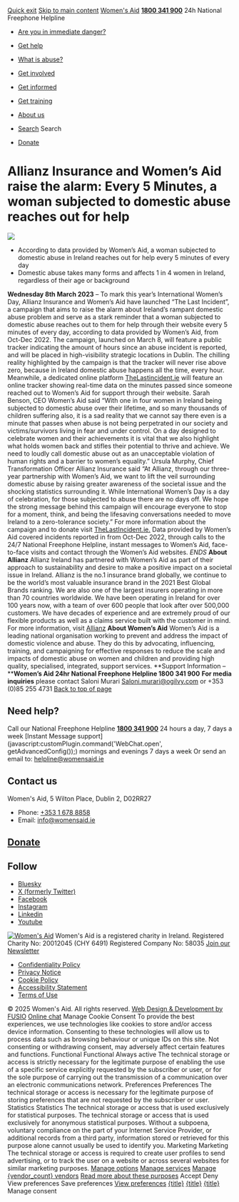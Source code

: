 [Quick exit](https://www.womensaid.ie/get-informed/news-events/media-releases/allianz-insurance-and-womens-aid-raise-the-alarm/#exit)
[Skip to main content](https://www.womensaid.ie/get-informed/news-events/media-releases/allianz-insurance-and-womens-aid-raise-the-alarm/#pagecontent "Skip to main content")
[Women's Aid](https://www.womensaid.ie/)
**[1800 341 900](tel:1800341900)** 24h National Freephone Helpline
  * [Are you in immediate danger?](https://www.womensaid.ie/are-you-in-immediate-danger/)
  * [Get help](https://www.womensaid.ie/get-help/)
  * [What is abuse?](https://www.womensaid.ie/what-is-abuse/)
  * [Get involved](https://www.womensaid.ie/get-involved/)
  * [Get informed](https://www.womensaid.ie/get-informed/)
  * [Get training](https://www.womensaid.ie/get-training/)
  * [About us](https://www.womensaid.ie/about-us/)


  * [Search](https://www.womensaid.ie/get-informed/news-events/media-releases/allianz-insurance-and-womens-aid-raise-the-alarm/)
Search
  * [Donate](https://www.womensaid.ie/get-involved/donate/)


# Allianz Insurance and Women’s Aid raise the alarm: Every 5 Minutes, a woman subjected to domestic abuse reaches out for help
[![](https://www.womensaid.ie/app/uploads/2023/04/167828123196443240_sm.jpg)](https://www.womensaid.ie/app/uploads/2023/04/167828123196443240_sm.jpg)
  * According to data provided by Women’s Aid, a woman subjected to domestic abuse in Ireland reaches out for help every 5 minutes of every day
  * Domestic abuse takes many forms and affects 1 in 4 women in Ireland, regardless of their age or background


**Wednesday 8th March 2023** – To mark this year’s International Women’s Day, Allianz Insurance and Women’s Aid have launched “The Last Incident”, a campaign that aims to raise the alarm about Ireland’s rampant domestic abuse problem and serve as a stark reminder that a woman subjected to domestic abuse reaches out to them for help through their website every 5 minutes of every day, according to data provided by Women’s Aid, from Oct-Dec 2022.
The campaign, launched on March 8, will feature a public tracker indicating the amount of hours since an abuse incident is reported, and will be placed in high-visibility strategic locations in Dublin. The chilling reality highlighted by the campaign is that the tracker will never rise above zero, because in Ireland domestic abuse happens all the time, every hour. Meanwhile, a dedicated online platform [TheLastincident.ie](https://thelastincident.ie/) will feature an online tracker showing real-time data on the minutes passed since someone reached out to Women’s Aid for support through their website.
Sarah Benson, CEO Women’s Aid said “With one in four women in Ireland being subjected to domestic abuse over their lifetime, and so many thousands of children suffering also, it is a sad reality that we cannot say there even is a minute that passes when abuse is not being perpetrated in our society and victims/survivors living in fear and under control. On a day designed to celebrate women and their achievements it is vital that we also highlight what holds women back and stifles their potential to thrive and achieve. We need to loudly call domestic abuse out as an unacceptable violation of human rights and a barrier to women’s equality.”
Ursula Murphy, Chief Transformation Officer Allianz Insurance said “At Allianz, through our three-year partnership with Women’s Aid, we want to lift the veil surrounding domestic abuse by raising greater awareness of the societal issue and the shocking statistics surrounding it. While International Women’s Day is a day of celebration, for those subjected to abuse there are no days off. We hope the strong message behind this campaign will encourage everyone to stop for a moment, think, and being the lifesaving conversations needed to move Ireland to a zero-tolerance society.”
For more information about the campaign and to donate visit [TheLastIncident.ie.](https://thelastincident.ie/)
Data provided by Women’s Aid covered incidents reported in from Oct-Dec 2022, through calls to the 24/7 National Freephone Helpline, instant messages to Women’s Aid, face-to-face visits and contact through the Women’s Aid websites.
_ENDS_
**About Allianz**
Allianz Ireland has partnered with Women’s Aid as part of their approach to sustainability and desire to make a positive impact on a societal issue in Ireland. Allianz is the no.1 insurance brand globally, we continue to be the world’s most valuable insurance brand in the 2021 Best Global Brands ranking. We are also one of the largest insurers operating in more than 70 countries worldwide. We have been operating in Ireland for over 100 years now, with a team of over 600 people that look after over 500,000 customers. We have decades of experience and are extremely proud of our flexible products as well as a claims service built with the customer in mind. For more information, visit [Allianz](https://www.allianz.ie/)
**About Women’s Aid**
Women’s Aid is a leading national organisation working to prevent and address the impact of domestic violence and abuse. They do this by advocating, influencing, training, and campaigning for effective responses to reduce the scale and impacts of domestic abuse on women and children and providing high quality, specialised, integrated, support services. 
**Support Information –****Women’s Aid 24hr National Freephone Helpline 1800 341 900**
**For media inquiries** please contact Saloni Murari Saloni.murari@ogilvy.com or +353 (0)85 255 4731
[Back to top of page](https://www.womensaid.ie/get-informed/news-events/media-releases/allianz-insurance-and-womens-aid-raise-the-alarm/#top)
## Need help?
Call our National Freephone Helpline **[1800 341 900](tel:1800341900)** 24 hours a day, 7 days a week 
[Instant Message support](javascript:customPlugin.command\('WebChat.open', getAdvancedConfig\(\)\);) mornings and evenings 7 days a week
Or send an email to: helpline@womensaid.ie
## Contact us
Women's Aid, 5 Wilton Place, Dublin 2, D02RR27
  * Phone: [+353 1 678 8858](tel:+35316788858)
  * Email: info@womensaid.ie


## [Donate](https://www.womensaid.ie/get-involved/donate/)
## Follow
  * [Bluesky](https://bsky.app/profile/womensaidireland.bsky.social)
  * [X (formerly Twitter)](https://x.com/Womens_Aid)
  * [Facebook](https://www.facebook.com/womensaid.ie)
  * [Instagram](https://www.instagram.com/womens.aid)
  * [Linkedin](https://www.linkedin.com/company/women's-aid/)
  * [Youtube](https://www.youtube.com/@womensaidireland)


[![Women's Aid](https://www.womensaid.ie/app/themes/womensaidsage9/resources/assets/img/womens-aid-logo-white.svg)](https://www.womensaid.ie/get-informed/news-events/media-releases/allianz-insurance-and-womens-aid-raise-the-alarm/)
Women's Aid is a registered charity in Ireland.
Registered Charity No: 20012045 (CHY 6491) Registered Company No: 58035
[Join our Newsletter](https://www.womensaid.ie/get-informed/news-events/newsletter/)
  * [Confidentiality Policy](https://www.womensaid.ie/about-us/compliance/confidentiality-policy/)
  * [Privacy Notice](https://www.womensaid.ie/about-us/compliance/privacy-notice/)
  * [Cookie Policy](https://www.womensaid.ie/about-us/compliance/cookie-policy/)
  * [Accessibility Statement](https://www.womensaid.ie/about-us/compliance/accessibility-statement/)
  * [Terms of Use](https://www.womensaid.ie/about-us/compliance/terms-of-use/)


© 2025 Women's Aid. All rights reserved. [Web Design & Development by FUSIO](https://www.fusio.net/?utm_source=WomensAid&utm_medium=Website&utm_campaign=ClientLinks)
[Online chat](https://www.womensaid.ie/get-informed/news-events/media-releases/allianz-insurance-and-womens-aid-raise-the-alarm/#chat)
Manage Cookie Consent
To provide the best experiences, we use technologies like cookies to store and/or access device information. Consenting to these technologies will allow us to process data such as browsing behaviour or unique IDs on this site. Not consenting or withdrawing consent, may adversely affect certain features and functions.
Functional Functional Always active 
The technical storage or access is strictly necessary for the legitimate purpose of enabling the use of a specific service explicitly requested by the subscriber or user, or for the sole purpose of carrying out the transmission of a communication over an electronic communications network.
Preferences Preferences
The technical storage or access is necessary for the legitimate purpose of storing preferences that are not requested by the subscriber or user.
Statistics Statistics
The technical storage or access that is used exclusively for statistical purposes. The technical storage or access that is used exclusively for anonymous statistical purposes. Without a subpoena, voluntary compliance on the part of your Internet Service Provider, or additional records from a third party, information stored or retrieved for this purpose alone cannot usually be used to identify you.
Marketing Marketing
The technical storage or access is required to create user profiles to send advertising, or to track the user on a website or across several websites for similar marketing purposes.
[Manage options](https://www.womensaid.ie/get-informed/news-events/media-releases/allianz-insurance-and-womens-aid-raise-the-alarm/) [Manage services](https://www.womensaid.ie/get-informed/news-events/media-releases/allianz-insurance-and-womens-aid-raise-the-alarm/) [Manage {vendor_count} vendors](https://www.womensaid.ie/get-informed/news-events/media-releases/allianz-insurance-and-womens-aid-raise-the-alarm/) [Read more about these purposes](https://cookiedatabase.org/tcf/purposes/)
Accept Deny View preferences Save preferences [View preferences](https://www.womensaid.ie/get-informed/news-events/media-releases/allianz-insurance-and-womens-aid-raise-the-alarm/)
[{title}](https://www.womensaid.ie/get-informed/news-events/media-releases/allianz-insurance-and-womens-aid-raise-the-alarm/) [{title}](https://www.womensaid.ie/get-informed/news-events/media-releases/allianz-insurance-and-womens-aid-raise-the-alarm/) [{title}](https://www.womensaid.ie/get-informed/news-events/media-releases/allianz-insurance-and-womens-aid-raise-the-alarm/)
Manage consent
